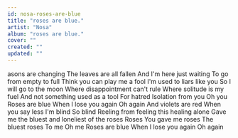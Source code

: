 ```yaml
---
id: nosa-roses-are-blue
title: "roses are blue."
artist: "Nosa"
album: "roses are blue."
cover: ""
created: ""
updated: ""
---
```


asons are changing
The leaves are all fallen
And I'm here just waiting
To go from empty to full
Think you can play me a fool
I'm used to liars like you
So I will go to the moon
Where disappointment can't rule
Where solitude is my fuel
And not something used as a tool
For hatred
Isolation from you
Oh you
Roses are blue
When I lose you again
Oh again
And violets are red
When you say less
I'm blind
So blind
Reeling from feeling this healing alone
Gave me the bluest and loneliest of the roses
Roses
You gave me roses
The bluest roses
To me
Oh me
Roses are blue
When I lose you again
Oh again